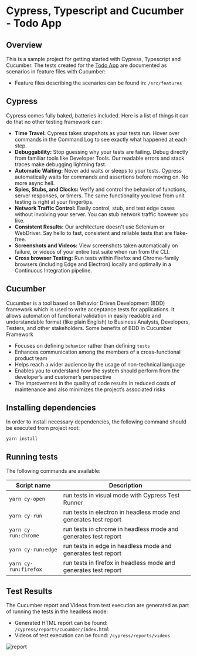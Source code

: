 # Cypress, Typescript and Cucumber - Todo App

## Overview

This is a sample project for getting started with Cypress, Typescript and Cucumber. The tests created for
the [Todo App](https://todomvc.com/examples/react/#/) are documented as scenarios in feature files with Cucumber:

* Feature files describing the scenarios can be found in: `/src/features`

## Cypress

Cypress comes fully baked, batteries included. Here is a list of things it can do that no other testing framework can:

- **Time Travel:** Cypress takes snapshots as your tests run. Hover over commands in the Command Log to see exactly what
  happened at each step.
- **Debuggability:** Stop guessing why your tests are failing. Debug directly from familiar tools like Developer Tools.
  Our readable errors and stack traces make debugging lightning fast.
- **Automatic Waiting:** Never add waits or sleeps to your tests. Cypress automatically waits for commands and
  assertions before moving on. No more async hell.
- **Spies, Stubs, and Clocks:** Verify and control the behavior of functions, server responses, or timers. The same
  functionality you love from unit testing is right at your fingertips.
- **Network Traffic Control:** Easily control, stub, and test edge cases without involving your server. You can stub
  network traffic however you like.
- **Consistent Results:** Our architecture doesn't use Selenium or WebDriver. Say hello to fast, consistent and reliable
  tests that are flake-free.
- **Screenshots and Videos:** View screenshots taken automatically on failure, or videos of your entire test suite when
  run from the CLI.
- **Cross browser Testing:** Run tests within Firefox and Chrome-family browsers (including Edge and Electron) locally
  and optimally in a Continuous Integration pipeline.

## Cucumber

Cucumber is a tool based on Behavior Driven Development (BDD) framework which is used to write acceptance tests for
applications. It allows automation of functional validation in easily readable and understandable format (like plain
English) to Business Analysts, Developers, Testers, and other stakeholders. Some benefits of BDD in Cucumber Framework

- Focuses on defining `behavior` rather than defining `tests`
- Enhances communication among the members of a cross-functional product team
- Helps reach a wider audience by the usage of non-technical language
- Enables you to understand how the system should perform from the developer’s and customer’s perspective
- The improvement in the quality of code results in reduced costs of maintenance and also minimizes the project’s
  associated risks

## Installing dependencies

In order to install necessary dependencies, the following command should be executed from project root:

`yarn install`

## Running tests

The following commands are available:

| Script name           | Description                                                       |
| --------------------- | ------------------------------------------------------------------|
| `yarn cy-open`        | run tests in visual mode with Cypress Test Runner                 |
| `yarn cy-run`         | run tests in electron in headless mode and generates test report  |
| `yarn cy-run:chrome`  | run tests in chrome in headless mode and generates test report    |
| `yarn cy-run:edge`    | run tests in edge in headless mode and generates test report      |
| `yarn cy-run:firefox` | run tests in firefox in headless mode and generates test report   |

## Test Results

The Cucumber report and Videos from test execution are generated as part of running the tests in the headless mode:

* Generated HTML report can be found: `/cypress/reports/cucumber/index.html`
* Videos of test execution can be found: `/cypress/reports/videos`

![report](https://user-images.githubusercontent.com/27835328/128998479-d98357fc-ce9c-43df-af89-752186ebbcf4.PNG)

